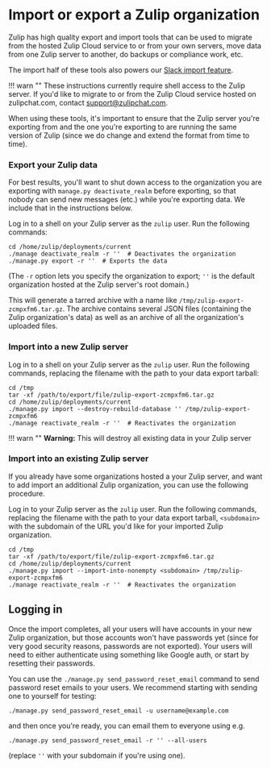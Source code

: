 # Import or export a Zulip organization

Zulip has high quality export and import tools that can be used to
migrate from the hosted Zulip Cloud service to or from your own
servers, move data from one Zulip server to another, do backups or
compliance work, etc.

The import half of these tools also powers our
[Slack import feature](/help/import-data-from-slack).

!!! warn ""
    These instructions currently require shell access to the Zulip
    server. If you'd like to migrate to or from the Zulip Cloud
    service hosted on zulipchat.com, contact support@zulipchat.com.

When using these tools, it's important to ensure that the Zulip server
you're exporting from and the one you're exporting to are running the
same version of Zulip (since we do change and extend the format from
time to time).

### Export your Zulip data

For best results, you'll want to shut down access to the organization
you are exporting with `manage.py deactivate_realm` before exporting,
so that nobody can send new messages (etc.) while you're exporting
data.  We include that in the instructions below.

Log in to a shell on your Zulip server as the `zulip` user. Run the
following commands:

```
cd /home/zulip/deployments/current
./manage deactivate_realm -r ''  # Deactivates the organization
./manage.py export -r ''  # Exports the data
```

(The `-r` option lets you specify the organization to export; `''` is
the default organization hosted at the Zulip server's root domain.)

This will generate a tarred archive with a name like
`/tmp/zulip-export-zcmpxfm6.tar.gz`.  The archive contains several
JSON files (containing the Zulip organization's data) as well as an
archive of all the organization's uploaded files.

### Import into a new Zulip server

Log in to a shell on your Zulip server as the `zulip` user. Run the
following commands, replacing the filename with the path to your data
export tarball:

```
cd /tmp
tar -xf /path/to/export/file/zulip-export-zcmpxfm6.tar.gz
cd /home/zulip/deployments/current
./manage.py import --destroy-rebuild-database '' /tmp/zulip-export-zcmpxfm6
./manage reactivate_realm -r ''  # Reactivates the organization
```

!!! warn ""
    **Warning:** This will destroy all existing data in your Zulip server

### Import into an existing Zulip server

If you already have some organizations hosted a your Zulip server, and
want to add import an additional Zulip organization, you can use the
following procedure.

Log in to your Zulip server as the `zulip` user. Run the following
commands, replacing the filename with the path to your data export
tarball, `<subdomain>` with the subdomain of the URL you'd like for
your imported Zulip organization.

```
cd /tmp
tar -xf /path/to/export/file/zulip-export-zcmpxfm6.tar.gz
cd /home/zulip/deployments/current
./manage.py import --import-into-nonempty <subdomain> /tmp/zulip-export-zcmpxfm6
./manage reactivate_realm -r ''  # Reactivates the organization
```

## Logging in

Once the import completes, all your users will have accounts in your
new Zulip organization, but those accounts won't have passwords yet
(since for very good security reasons, passwords are not exported).
Your users will need to either authenticate using something like
Google auth, or start by resetting their passwords.

You can use the `./manage.py send_password_reset_email` command to
send password reset emails to your users.  We
recommend starting with sending one to yourself for testing:

```
./manage.py send_password_reset_email -u username@example.com
```

and then once you're ready, you can email them to everyone using e.g.
```
./manage.py send_password_reset_email -r '' --all-users
```

(replace `''` with your subdomain if you're using one).
